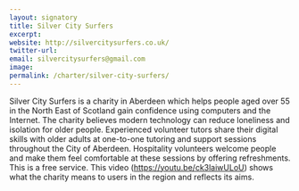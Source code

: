 ```yaml
---
layout: signatory
title: Silver City Surfers
excerpt: 
website: http://silvercitysurfers.co.uk/
twitter-url: 
email: silvercitysurfers@gmail.com
image: 
permalink: /charter/silver-city-surfers/
---
```


Silver City Surfers is a charity in Aberdeen which helps people aged over 55 in the North East of Scotland gain confidence using computers and the Internet.  The charity believes modern technology can reduce loneliness and isolation for older people.  Experienced volunteer tutors share their digital skills with older adults at one-to-one tutoring and support sessions throughout the City of Aberdeen. Hospitality volunteers welcome people and make them feel comfortable at these sessions by offering refreshments.  This is a free service.  This video (https://youtu.be/ck3laiwULoU) shows what the charity means to users in the region and reflects its aims.
